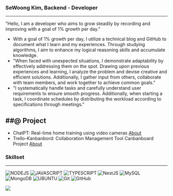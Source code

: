 ### SeWoong Kim, Backend - Developer
---
"Hello, I am a developer who aims to grow steadily by recording and improving with a goal of 1% growth per day."
* With a goal of 1% growth per day, I utilize a technical blog and GitHub to document what I learn and my experiences. Through studying algorithms, I aim to enhance my logical reasoning skills and accumulate knowledge.
* "When faced with unexpected situations, I demonstrate adaptability by effectively addressing them on the spot. Drawing upon previous experiences and learning, I analyze the problem and devise creative and efficient solutions. Additionally, I gather input from others, collaborate with team members, and work together to achieve common goals."
* "I systematically handle tasks and carefully understand user requirements to ensure smooth progress. Additionally, when starting a task, I coordinate schedules by distributing the workload according to specifications through meetings."
    
##@ Project
---
* ChatPT: Real-time home training using video cameras [About](https://www.notion.so/ChatPT-6ebd0d42fce946458917d7c386f8b644)
* Trello-Kanbanbord: Collaboration Management Tool Canbanboard Project [About](https://www.notion.so/Kanban-Board-46ade520e17c47419d24992b003b3ba9)
    
### Skillset
---
![NODEJS](https://img.shields.io/badge/Node.js-43853D?style=for-the-badge&logo=node.js&logoColor=white) ![JAVASCRIPT](https://img.shields.io/badge/JavaScript-F7DF1E?style=for-the-badge&logo=JavaScript&logoColor=white) ![TYPESCRIPT](https://img.shields.io/badge/TypeScript-007ACC?style=for-the-badge&logo=typescript&logoColor=white) ![NestJS](https://img.shields.io/badge/nestjs-%23E0234E.svg?style=for-the-badge&logo=nestjs&logoColor=white) ![MySQL](https://img.shields.io/badge/mysql-4479A1.svg?style=for-the-badge&logo=mysql&logoColor=white) ![MongoDB](https://img.shields.io/badge/MongoDB-%234ea94b.svg?style=for-the-badge&logo=mongodb&logoColor=white) ![UBUNTU](https://img.shields.io/badge/Ubuntu-E95420?style=for-the-badge&logo=ubuntu&logoColor=white) ![Git](https://img.shields.io/badge/git-%23F05033.svg?style=for-the-badge&logo=git&logoColor=white) ![GitHub](https://img.shields.io/badge/github-%23121011.svg?style=for-the-badge&logo=github&logoColor=white)


![](./profile-3d-contrib/profile-night-rainbow.svg)
